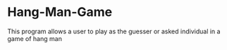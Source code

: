 # Hang-Man-Game
This program allows a user to play as the guesser or asked individual in a game of hang man
